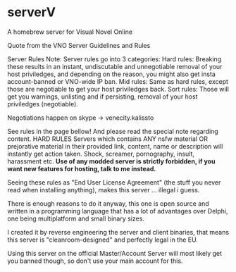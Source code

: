 # serverV
A homebrew server for Visual Novel Online

Quote from the VNO Server Guidelines and Rules

Server Rules
Note: Server rules go into 3 categories:
Hard rules: Breaking these results in an instant, undiscutable and unnegotiable removal of your host priviledges, and depending on the  reason, you might also get insta account-banned or VNO-wide IP ban.
Mid rules: Same as hard rules, except those are negotiable to get your host priviledges back.
Sort rules: Those will get you warnings, unlisting and if persisting, removal of your host priviledges (negotiable).

Negotiations happen on skype -> venecity.kalissto



See rules in the page bellow!
And please read the special note regarding content.
HARD RULES
Servers which contains ANY nsfw material OR prejorative material in their provided link, content, name or description will instantly get action taken.
Shock, screamer, pornography, insult, harassment etc.
**Use of any modded server is strictly forbidden, if you want new features for hosting, talk to me instead.**

Seeing these rules as "End User License Agreement" (the stuff you never read when installing anything), makes this server ... illegal i guess.

There is enough reasons to do it anyway, this one is open source and written in a programming language that has a lot of advantages over Delphi, one being multiplatform and small binary sizes.

I created it by reverse engineering the server and client binaries, that means this server is "cleanroom-designed" and perfectly legal in the EU.

Using this server on the official Master/Account Server will most likely get you banned though, so don't use your main account for this.